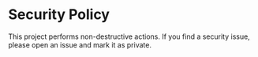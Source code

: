 # Security Policy

This project performs non-destructive actions. If you find a security issue, please open an issue and mark it as private.
